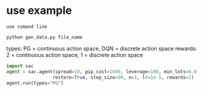 # use example

```
use comand line

python gen_data.py file_name
```

types: PG = continuous action space, DQN = discrete action space
rewards: 2 = continuous action space, 1 = discrete action space
```python
import sac
agent = sac.agent(spread=10, pip_cost=1000, leverage=100, min_lots=0.01, assets=100000, available_assets_rate=0.4,
                 restore=True, step_size=96, n=3, lr=1e-5, rewards=2)
agent.run(types="PG")
```
